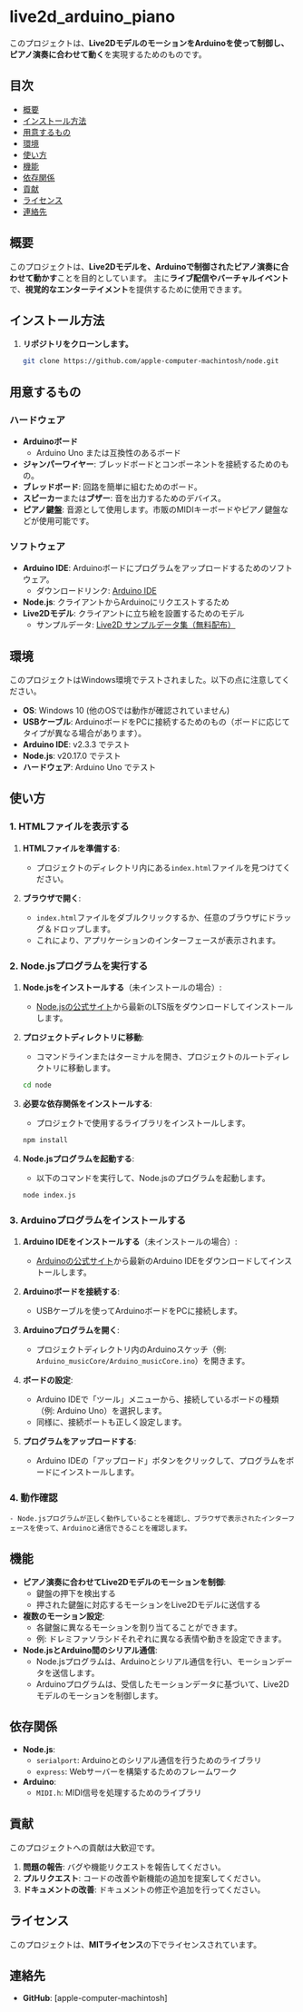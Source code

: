 # live2d_arduino_piano

このプロジェクトは、**Live2DモデルのモーションをArduinoを使って制御し、ピアノ演奏に合わせて動く**を実現するためのものです。

## 目次

- [概要](#概要)
- [インストール方法](#インストール方法)
- [用意するもの](#用意するもの)
- [環境](#環境)
- [使い方](#使い方)
- [機能](#機能)
- [依存関係](#依存関係)
- [貢献](#貢献)
- [ライセンス](#ライセンス)
- [連絡先](#連絡先)

## 概要

このプロジェクトは、**Live2Dモデルを、Arduinoで制御されたピアノ演奏に合わせて動かす**ことを目的としています。
主に**ライブ配信やバーチャルイベント**で、**視覚的なエンターテイメント**を提供するために使用できます。

## インストール方法

1. **リポジトリをクローンします。**
   ```bash
   git clone https://github.com/apple-computer-machintosh/node.git
   ```

## 用意するもの

### ハードウェア

- **Arduinoボード**
    - Arduino Uno または互換性のあるボード
- **ジャンパーワイヤー**: ブレッドボードとコンポーネントを接続するためのもの。
- **ブレッドボード**: 回路を簡単に組むためのボード。
- **スピーカー**または**ブザー**: 音を出力するためのデバイス。
- **ピアノ鍵盤**: 音源として使用します。市販のMIDIキーボードやピアノ鍵盤などが使用可能です。

### ソフトウェア

- **Arduino IDE**: Arduinoボードにプログラムをアップロードするためのソフトウェア。
  - ダウンロードリンク: [Arduino IDE](https://www.arduino.cc/en/software)
- **Node.js**: クライアントからArduinoにリクエストするため
- **Live2Dモデル**: クライアントに立ち絵を設置するためのモデル
    - サンプルデータ: [Live2D サンプルデータ集（無料配布）](https://www.live2d.com/learn/sample/)

## 環境

このプロジェクトはWindows環境でテストされました。以下の点に注意してください。

- **OS**: Windows 10 (他のOSでは動作が確認されていません)
- **USBケーブル**: ArduinoボードをPCに接続するためのもの（ボードに応じてタイプが異なる場合があります）。
- **Arduino IDE**:  v2.3.3 でテスト
- **Node.js**: v20.17.0 でテスト
- **ハードウェア**: Arduino Uno でテスト

## 使い方

### 1. HTMLファイルを表示する

1. **HTMLファイルを準備する**:
   - プロジェクトのディレクトリ内にある`index.html`ファイルを見つけてください。

2. **ブラウザで開く**:
   - `index.html`ファイルをダブルクリックするか、任意のブラウザにドラッグ＆ドロップします。
   - これにより、アプリケーションのインターフェースが表示されます。

### 2. Node.jsプログラムを実行する

1. **Node.jsをインストールする**（未インストールの場合）:
   - [Node.jsの公式サイト](https://nodejs.org/)から最新のLTS版をダウンロードしてインストールします。

2. **プロジェクトディレクトリに移動**:
   - コマンドラインまたはターミナルを開き、プロジェクトのルートディレクトリに移動します。
   ```bash
   cd node
   ```

3. **必要な依存関係をインストールする**:
    - プロジェクトで使用するライブラリをインストールします。
   ```bash
   npm install
   ```

4. **Node.jsプログラムを起動する**:
    - 以下のコマンドを実行して、Node.jsのプログラムを起動します。
   ```bash
   node index.js
   ```

### 3. Arduinoプログラムをインストールする

1. **Arduino IDEをインストールする**（未インストールの場合）:
   - [Arduinoの公式サイト](https://www.arduino.cc/en/software)から最新のArduino IDEをダウンロードしてインストールします。

2. **Arduinoボードを接続する**:
   - USBケーブルを使ってArduinoボードをPCに接続します。

3. **Arduinoプログラムを開く**:
   - プロジェクトディレクトリ内のArduinoスケッチ（例: `Arduino_musicCore/Arduino_musicCore.ino`）を開きます。

4. **ボードの設定**:
   - Arduino IDEで「ツール」メニューから、接続しているボードの種類（例: Arduino Uno）を選択します。
   - 同様に、接続ポートも正しく設定します。

5. **プログラムをアップロードする**:
   - Arduino IDEの「アップロード」ボタンをクリックして、プログラムをボードにインストールします。

### 4. 動作確認
    - Node.jsプログラムが正しく動作していることを確認し、ブラウザで表示されたインターフェースを使って、Arduinoと通信できることを確認します。

## 機能

- **ピアノ演奏に合わせてLive2Dモデルのモーションを制御**:
    - 鍵盤の押下を検出する
    - 押された鍵盤に対応するモーションをLive2Dモデルに送信する
- **複数のモーション設定**:
    - 各鍵盤に異なるモーションを割り当てることができます。
    - 例: ドレミファソラシドそれぞれに異なる表情や動きを設定できます。
- **Node.jsとArduino間のシリアル通信**:
    - Node.jsプログラムは、Arduinoとシリアル通信を行い、モーションデータを送信します。
    - Arduinoプログラムは、受信したモーションデータに基づいて、Live2Dモデルのモーションを制御します。

## 依存関係

- **Node.js**:
    - `serialport`: Arduinoとのシリアル通信を行うためのライブラリ
    - `express`: Webサーバーを構築するためのフレームワーク
- **Arduino**:
    - `MIDI.h`: MIDI信号を処理するためのライブラリ

## 貢献

このプロジェクトへの貢献は大歓迎です。

1. **問題の報告**: バグや機能リクエストを報告してください。
2. **プルリクエスト**: コードの改善や新機能の追加を提案してください。
3. **ドキュメントの改善**: ドキュメントの修正や追加を行ってください。

## ライセンス

このプロジェクトは、**MITライセンス**の下でライセンスされています。

## 連絡先

- **GitHub**: [apple-computer-machintosh]

